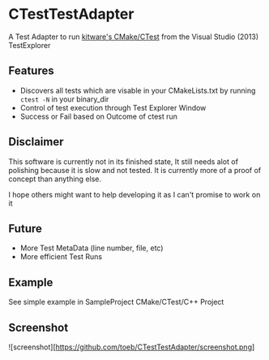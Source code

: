 # CTestTestAdapter

A Test Adapter to run [kitware's CMake/CTest](http://cmake.org/) from the Visual Studio (2013) TestExplorer

## Features

* Discovers all tests which are visable in your CMakeLists.txt by running `ctest -N` in your binary_dir
* Control of test execution through Test Explorer Window
* Success or Fail based on Outcome of ctest run

## Disclaimer

This software is currently not in its finished state, It still needs alot of polishing because it is slow and not tested.
It is currently more of a proof of concept than anything else.

I hope others might want to help developing it as I can't promise to work on it

## Future

* More Test MetaData (line number, file, etc)
* More efficient Test Runs


## Example

See simple example in SampleProject CMake/CTest/C++ Project

## Screenshot

![screenshot][https://github.com/toeb/CTestTestAdapter/screenshot.png]




